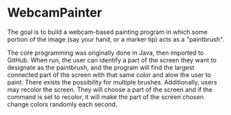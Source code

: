 # WebcamPainter
The goal is to build a webcam-based painting program in which some portion of the image (say your hand, or a marker tip) acts as a "paintbrush". 

The core programming was originally done in Java, then imported to GitHub. When run, the user can identify a part of the 
screen they want to designate as the paintbrush, and the program will find the largest connected part of the screen with
that same color and alow the user to paint. There exists the possibility for multiple brushes. Additionally, users may recolor
the screen. They will choose a part of the screen and if the command is set to recolor, it will make the part of the screen 
chosen change colors randomly each second.
